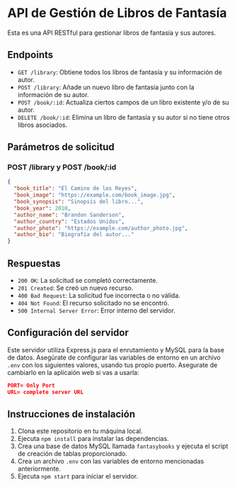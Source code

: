 # API de Gestión de Libros de Fantasía

Esta es una API RESTful para gestionar libros de fantasía y sus autores.

## Endpoints

- `GET /library`: Obtiene todos los libros de fantasía y su información de autor.
- `POST /library`: Añade un nuevo libro de fantasía junto con la información de su autor.
- `POST /book/:id`: Actualiza ciertos campos de un libro existente y/o de su autor.
- `DELETE /book/:id`: Elimina un libro de fantasía y su autor si no tiene otros libros asociados.

## Parámetros de solicitud

### POST /library y POST /book/:id

```json
{
  "book_title": "El Camino de los Reyes",
  "book_image": "https://example.com/book_image.jpg",
  "book_synopsis": "Sinopsis del libro...",
  "book_year": 2010,
  "author_name": "Brandon Sanderson",
  "author_country": "Estados Unidos",
  "author_photo": "https://example.com/author_photo.jpg",
  "author_bio": "Biografía del autor..."
}

```

## Respuestas

- `200 OK`: La solicitud se completó correctamente.
- `201 Created`: Se creó un nuevo recurso.
- `400 Bad Request`: La solicitud fue incorrecta o no válida.
- `404 Not Found`: El recurso solicitado no se encontró.
- `500 Internal Server Error`: Error interno del servidor.

## Configuración del servidor

Este servidor utiliza Express.js para el enrutamiento y MySQL para la base de datos. Asegúrate de configurar las variables de entorno en un archivo `.env` con los siguientes valores, usando tus propio puerto. Asegurate de 
cambiarlo en la aplicaión web si vas a usarla:
```json
PORT= Only Port
URL= complete server URL

```

## Instrucciones de instalación

1. Clona este repositorio en tu máquina local.
2. Ejecuta `npm install` para instalar las dependencias.
3. Crea una base de datos MySQL llamada `fantasybooks` y ejecuta el script de creación de tablas proporcionado.
4. Crea un archivo `.env` con las variables de entorno mencionadas anteriormente.
5. Ejecuta `npm start` para iniciar el servidor.
